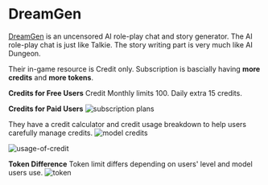 # DreamGen
[DreamGen](https://dreamgen.com/) is an uncensored AI role-play chat and story generator. The AI role-play chat is just like Talkie. The story writing part is very much like AI Dungeon.

Their in-game resource is Credit only. Subscription is bascially having **more credits** and **more tokens**. 

**Credits for Free Users**
Credit Monthly limits 100. Daily extra 15 credits.

**Credits for Paid Users**
![subscription plans](/rs-doc/monetization/dreamgen/subscription.png)

They have a credit calculator and credit usage breakdown to help users carefully manage credits. 
![model credits](/rs-doc/monetization/dreamgen/credit-cost.png)

![usage-of-credit](/rs-doc/monetization/dreamgen/breakdown-credit.png)

**Token Difference**
Token limit differs depending on users' level and model users use.
![token](/rs-doc/monetization/dreamgen/token.png)
